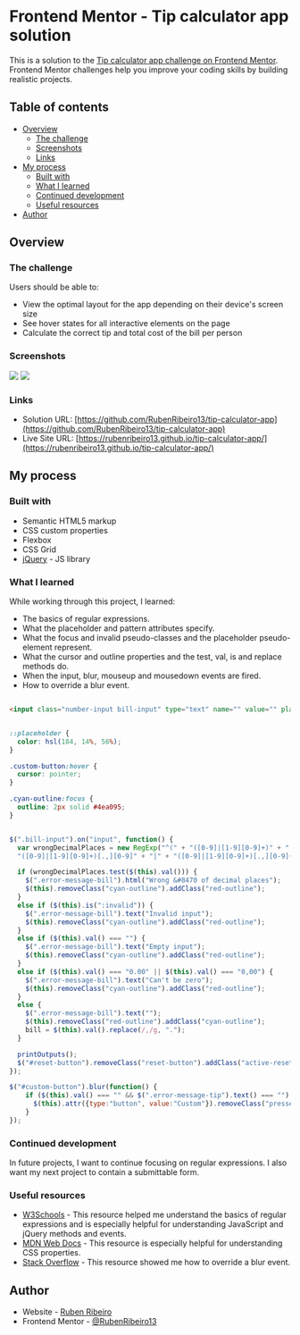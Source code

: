 # Frontend Mentor - Tip calculator app solution

This is a solution to the [Tip calculator app challenge on Frontend Mentor](https://www.frontendmentor.io/challenges/tip-calculator-app-ugJNGbJUX). Frontend Mentor challenges help you improve your coding skills by building realistic projects.

## Table of contents

- [Overview](#overview)
  - [The challenge](#the-challenge)
  - [Screenshots](#screenshots)
  - [Links](#links)
- [My process](#my-process)
  - [Built with](#built-with)
  - [What I learned](#what-i-learned)
  - [Continued development](#continued-development)
  - [Useful resources](#useful-resources)
- [Author](#author)

## Overview

### The challenge

Users should be able to:

- View the optimal layout for the app depending on their device's screen size
- See hover states for all interactive elements on the page
- Calculate the correct tip and total cost of the bill per person

### Screenshots

![](screenshots/screenshot-desktop.jpg)
![](screenshots/screenshot-mobile.jpg)

### Links

- Solution URL: [https://github.com/RubenRibeiro13/tip-calculator-app](https://github.com/RubenRibeiro13/tip-calculator-app)
- Live Site URL: [https://rubenribeiro13.github.io/tip-calculator-app/](https://rubenribeiro13.github.io/tip-calculator-app/)

## My process

### Built with

- Semantic HTML5 markup
- CSS custom properties
- Flexbox
- CSS Grid
- [jQuery](https://jquery.com/) - JS library

### What I learned

While working through this project, I learned:
- The basics of regular expressions.
- What the placeholder and pattern attributes specify.
- What the focus and invalid pseudo-classes and the placeholder pseudo-element represent.
- What the cursor and outline properties and the test, val, is and replace methods do.
- When the input, blur, mouseup and mousedown events are fired.
- How to override a blur event.

```html

<input class="number-input bill-input" type="text" name="" value="" placeholder="0" pattern="([0-9]|[1-9][0-9]+)[.,][0-9]{2}">

```

```css

::placeholder {
  color: hsl(184, 14%, 56%);
}

.custom-button:hover {
  cursor: pointer;
}

.cyan-outline:focus {
  outline: 2px solid #4ea095;
}

```

```js

$(".bill-input").on("input", function() {
  var wrongDecimalPlaces = new RegExp("^(" + "([0-9]|[1-9][0-9]+)" + "|" + "([0-9]|[1-9][0-9]+)[.,]" + "|" +
  "([0-9]|[1-9][0-9]+)[.,][0-9]" + "|" + "([0-9]|[1-9][0-9]+)[.,][0-9]{3,}" + ")$");

  if (wrongDecimalPlaces.test($(this).val())) {
    $(".error-message-bill").html("Wrong &#8470 of decimal places");
    $(this).removeClass("cyan-outline").addClass("red-outline");
  }
  else if ($(this).is(":invalid")) {
    $(".error-message-bill").text("Invalid input");
    $(this).removeClass("cyan-outline").addClass("red-outline");
  }
  else if ($(this).val() === "") {
    $(".error-message-bill").text("Empty input");
    $(this).removeClass("cyan-outline").addClass("red-outline");
  }
  else if ($(this).val() === "0.00" || $(this).val() === "0,00") {
    $(".error-message-bill").text("Can't be zero");
    $(this).removeClass("cyan-outline").addClass("red-outline");
  }
  else {
    $(".error-message-bill").text("");
    $(this).removeClass("red-outline").addClass("cyan-outline");
    bill = $(this).val().replace(/,/g, ".");
  }

  printOutputs();
  $("#reset-button").removeClass("reset-button").addClass("active-reset-button");
});

$("#custom-button").blur(function() {
    if ($(this).val() === "" && $(".error-message-tip").text() === "") {
      $(this).attr({type:"button", value:"Custom"}).removeClass("pressed-custom-button").addClass("custom-button");
    }
});

```

### Continued development

In future projects, I want to continue focusing on regular expressions. I also want my next project to contain a submittable form.

### Useful resources

- [W3Schools](https://www.w3schools.com) - This resource helped me understand the basics of regular expressions and is especially helpful for understanding JavaScript and jQuery methods and events.
- [MDN Web Docs](https://developer.mozilla.org) - This resource is especially helpful for understanding CSS properties.
- [Stack Overflow](https://stackoverflow.com) - This resource showed me how to override a blur event.

## Author

- Website - [Ruben Ribeiro](https://rubenribeiro13.github.io/my-site/)
- Frontend Mentor - [@RubenRibeiro13](https://www.frontendmentor.io/profile/RubenRibeiro13)
